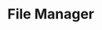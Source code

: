 # File Manager

<!--stackedit_data:
eyJoaXN0b3J5IjpbNDYwOTk5ODI4LC0yOTMwMjUzMTYsMTc0NT
IzMjU1OF19
-->